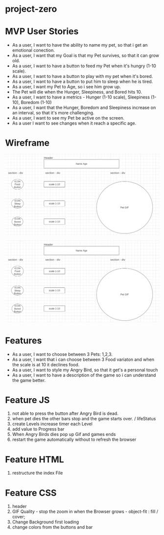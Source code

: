 # project-zero
# MVP User Stories 


- As a user, I want to have the ability to name my pet, so that i get an emotional conection. 
- As a user, I want that my Goal is that my Pet survives, so that it can grow old. 
- As a user, I want to have a button to feed my Pet when it's hungry (1-10 scale).
- As a user, I want to have a button to play with my pet when it's bored.
- As a user, I want to have a button to put him to sleep when he is tired. 
- As a user, I want my Pet to Age, so i see him grow up.
- The Pet will die when the Hunger, Sleepiness, and Bored hits 10. 
- As a user, I want to have a metrics - Hunger (1-10 scale), Sleepiness (1-10), Boredom (1-10)
- As a user, I want that the Hunger, Boredom and Sleepiness increase on an interval, so that it's more challenging. 
- As a user, I want to see my Pet be active on the screen. 
- As a user I want to see changes when it reach a specific age. 

# Wireframe

![](Wireframe-projectzero.jpg)

![](Images/Wireframe-projectzero.jpg)



# Features 

- As a user, I want to choose between 3 Pets: 1,2,3.
- As a user, I want that i can choose between 3 Food variaton and when the scale is at 10 it declines food. 
- As a user, I want to style my Angry Bird, so that it get's a personal touch 
- As a user, I want to have a description of the game so i can understand the game better. 



# Feature JS 

1. not able to press the button after Angry Bird is dead.
2. when pet dies the other bars stop and the game starts over. / lifeStatus
3. create Levels increase timer each Level 
4. add value to Progress bar 
5. When Angry Birds dies pop up Gif and games ends 
6. restart the game automatically without to refresh the browser 



# Feature HTML 

1. restructure the index File 

# Feature CSS

1. header 
2. GIF Quality - stop the zoom in when the Browser grows - object-fit : fill / cover;
3. Change Background first loading 
4. change colors from the buttons and bar 

